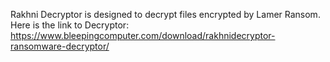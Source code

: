 Rakhni Decryptor is designed to decrypt files encrypted by Lamer Ransom.\
Here is the link to Decryptor:\
https://www.bleepingcomputer.com/download/rakhnidecryptor-ransomware-decryptor/
